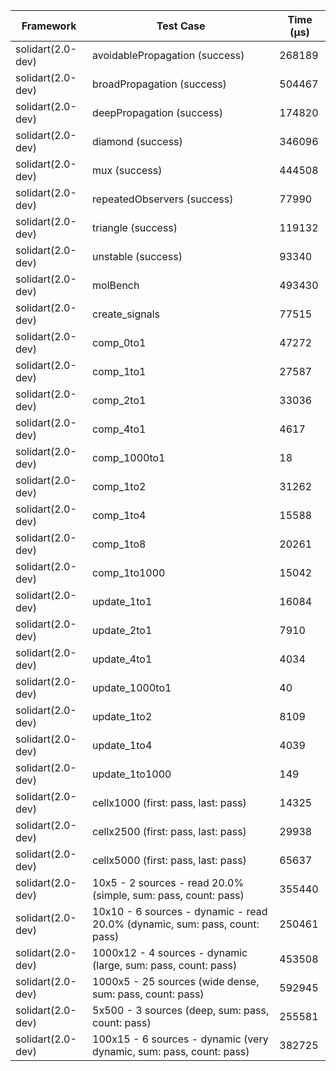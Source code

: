 | Framework | Test Case | Time (μs) |
| --- | --- | --- |
| solidart(2.0-dev) | avoidablePropagation (success) | 268189 |
| solidart(2.0-dev) | broadPropagation (success) | 504467 |
| solidart(2.0-dev) | deepPropagation (success) | 174820 |
| solidart(2.0-dev) | diamond (success) | 346096 |
| solidart(2.0-dev) | mux (success) | 444508 |
| solidart(2.0-dev) | repeatedObservers (success) | 77990 |
| solidart(2.0-dev) | triangle (success) | 119132 |
| solidart(2.0-dev) | unstable (success) | 93340 |
| solidart(2.0-dev) | molBench | 493430 |
| solidart(2.0-dev) | create_signals | 77515 |
| solidart(2.0-dev) | comp_0to1 | 47272 |
| solidart(2.0-dev) | comp_1to1 | 27587 |
| solidart(2.0-dev) | comp_2to1 | 33036 |
| solidart(2.0-dev) | comp_4to1 | 4617 |
| solidart(2.0-dev) | comp_1000to1 | 18 |
| solidart(2.0-dev) | comp_1to2 | 31262 |
| solidart(2.0-dev) | comp_1to4 | 15588 |
| solidart(2.0-dev) | comp_1to8 | 20261 |
| solidart(2.0-dev) | comp_1to1000 | 15042 |
| solidart(2.0-dev) | update_1to1 | 16084 |
| solidart(2.0-dev) | update_2to1 | 7910 |
| solidart(2.0-dev) | update_4to1 | 4034 |
| solidart(2.0-dev) | update_1000to1 | 40 |
| solidart(2.0-dev) | update_1to2 | 8109 |
| solidart(2.0-dev) | update_1to4 | 4039 |
| solidart(2.0-dev) | update_1to1000 | 149 |
| solidart(2.0-dev) | cellx1000 (first: pass, last: pass) | 14325 |
| solidart(2.0-dev) | cellx2500 (first: pass, last: pass) | 29938 |
| solidart(2.0-dev) | cellx5000 (first: pass, last: pass) | 65637 |
| solidart(2.0-dev) | 10x5 - 2 sources - read 20.0% (simple, sum: pass, count: pass) | 355440 |
| solidart(2.0-dev) | 10x10 - 6 sources - dynamic - read 20.0% (dynamic, sum: pass, count: pass) | 250461 |
| solidart(2.0-dev) | 1000x12 - 4 sources - dynamic (large, sum: pass, count: pass) | 453508 |
| solidart(2.0-dev) | 1000x5 - 25 sources (wide dense, sum: pass, count: pass) | 592945 |
| solidart(2.0-dev) | 5x500 - 3 sources (deep, sum: pass, count: pass) | 255581 |
| solidart(2.0-dev) | 100x15 - 6 sources - dynamic (very dynamic, sum: pass, count: pass) | 382725 |
